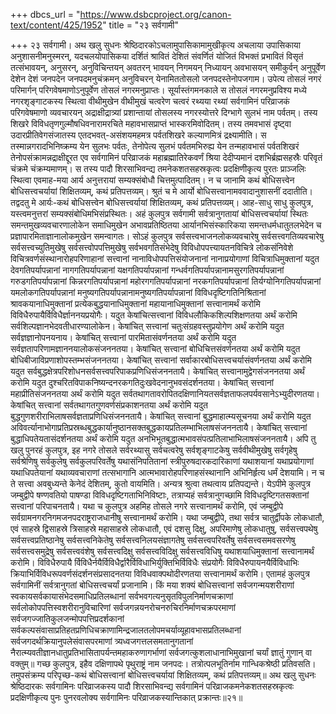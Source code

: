 +++
dbcs_url = "https://www.dsbcproject.org/canon-text/content/425/1952"
title = "२३ सर्वगामी"

+++
२३ सर्वगामी।
अथ खलु सुधनः श्रेष्ठिदारकोऽचलामुपासिकामामुखीकृत्य अचलाया उपासिकाया अनुशासनीमनुस्मरन्, यदचलयोपासिकया दर्शितं श्रावितं देशितं संवर्णितं योजितं विभक्तं प्रभावितं विसृतं तत्संभावयन्, अनुसरन्, अनुविचिन्तयन् अवतरन् भावयन् निगमयन् निध्यायन् अवभासयन् समीकुर्वन् अनुपूर्वेण देशेन देशं जनपदेन जनपदमनुचंक्रमन् अनुविचरन् येनामिततोसलो जनपदस्तेनोपजगाम। उपेत्य तोसलं नगरं परिमार्गन् परिगवेषमाणोऽनुपूर्वेण तोसलं नगरमनुप्राप्तः। सूर्यास्तंगमनकाले स तोसलं नगरमनुप्रविश्य मध्ये नगरशृङ्गाटकस्य स्थित्वा वीथीमुखेन वीथीमुखं चत्वरेण चत्वरं रथ्यया रथ्यां सर्वगामिनं परिव्राजकं परिगवेषमाणो व्यवचारयन् अद्राक्षीद्रात्र्यां प्रशान्तायां तोसलस्य नगरस्योत्तरे दिग्भागे सुलभं नाम पर्वतम्। तस्य शिखरे विविधतृणगुल्मौषधिवनारामरचिते महावभासप्राप्तं भास्करमिवोदितम्। तस्य तमवभासं दृष्ट्वा उदारप्रीतिवेगसंजातस्य एतदभवत्-असंशयमहमत्र पर्वतशिखरे कल्याणमित्रं द्रक्ष्यामीति। स तस्मान्नगरादभिनिष्क्रम्य येन सुलभः पर्वतः, तेनोपेत्य सुलभं पर्वतमभिरुह्य येन तन्महावभासं पर्वतशिखरं तेनोपसंक्रामन्नद्राक्षीद्दूरत एव सर्वगामिनं परिव्राजकं महाब्रह्मातिरेकवर्णं श्रिया देदीप्यमानं दशभिर्ब्रह्मसहस्रैः परिवृतं चंक्रमे चंक्रम्यमाणम्। स तस्य पादौ शिरसाभिवन्द्य तमनेकशतसहस्रकृत्वः प्रदक्षिणीकृत्य पुरतः प्राञ्जलिः स्थित्वा एवमाह-मया आर्य अनुत्तरायां सम्यक्संबोधौ चित्तमुत्पादितम्। न च जानामि कथं बोधिसत्त्वेन बोधिसत्त्वचर्यायां शिक्षितव्यम्, कथं प्रतिपत्तव्यम्। श्रुतं च मे आर्यो बोधिसत्त्वानामववादानुशासनीं ददातीति। तद्वदतु मे आर्यः-कथं बोधिसत्त्वेन बोधिसत्त्वर्यायां शिक्षितव्यम्, कथं प्रतिपत्तव्यम्। आह-साधु साधु कुलपुत्र, यस्त्वमनुत्तरां सम्यक्संबोधिमभिसंप्रस्थितः। अहं कुलपुत्र सर्वगामी सर्वत्रानुगतायां बोधिसत्त्वचर्यायां स्थितः समन्तमुखव्यवचारणालोकेन समाधिमुखेन अभावप्रतिष्ठितया आर्यानभिसंस्कारिकया समन्तधर्मधातुतलभेदेन च प्रज्ञापारमिताज्ञानालोकमुखेन समन्वागतः। सोऽहं कुलपुत्र सर्वसत्त्वभाजनलोकव्यवचारेषु सर्वसत्त्वगतिव्यवचारेषु सर्वसत्त्वच्युतिमुखेषु सर्वसत्त्वोपपत्तिमुखेषु सर्वभवगतिसंभेदेषु विविधोपपत्त्यायतनविचित्रे लोकसंनिवेशे विचित्रवर्णसंस्थानारोहपरिणाहानां सत्त्वानां नानाविधोपपत्तिसंयोजनानां नानाप्रयोगाणां विचित्राधिमुक्तानां यदुत देवगतिपर्यापन्नानां नागगतिपर्यापन्नानां यक्षगतिपर्यापन्नानां गन्धर्वगतिपर्यापन्नानामसुरगतिपर्यापन्नानां गरुडगतिपर्यापन्नानां किन्नरगतिपर्यापन्नानां महोरगगतिपर्यापन्नानां नरकगतिपर्यापन्नानां तिर्यग्योनिगतिपर्यापन्नानां यमलोकगतिपर्यापन्नानां मनुष्यगतिपर्यापन्नानामनुष्यगतिपर्यापन्नानां विविधदृष्टिगतिनिश्रितानां श्रावकयानाधिमुक्तानां प्रत्येकबुद्धयानाधिमुक्तानां महायानाधिमुक्तानां सत्त्वानामर्थं करोमि विविधैरुपायैर्विविधैर्ज्ञाननयप्रयोगैः। यदुत केषांचित्सत्त्वानां विविधलौकिकशिल्पशिक्षणतया अर्थं करोमि सर्वशिल्पज्ञानभेदवतीधारण्यालोकेन। केषांचित् सत्त्वानां चतुःसंग्रहवस्तुप्रयोगेण अर्थं करोमि यदुत सर्वज्ञज्ञानोपनयनाय। केषांचित् सत्त्वानां पारमितासंवर्णनतया अर्थं करोमि यदुत सर्वज्ञतापरिणामज्ञाननयालोकसंजननतया। केषांचित् सत्त्वानां बोधिचित्तसंवर्णनतया अर्थं करोमि यदुत बोधिबीजाविप्रणाशोपस्तम्भसंजननतया। केषांचित् सत्त्वानां सर्वाकारबोधिसत्त्वचर्यासंवर्णनतया अर्थं करोमि यदुत सर्वबुद्धक्षेत्रपरिशोधनसर्वसत्त्वपरिपाकप्रणिधिसंजननतायै। केषांचित् सत्त्वानामुद्वेगसंजननतया अर्थं करोमि यदुत दुश्चरितविपाकनिष्यन्दनरकगतिदुःखवेदनानुभवसंदर्शनतया। केषांचित् सत्त्वानां महाप्रीतिसंजननतया अर्थं करोमि यदुत सर्वतथागतावरोपितदक्षिणानियतसर्वज्ञताफलपर्यवसानेऽभ्युदीरणतया। केषांचित् सत्त्वानां सर्वतथागतगुणवर्णसंप्रकाशनतया अर्थं करोमि यदुत बुद्धगुणशरीराभिलाषसर्वज्ञताप्रणिधिसंजननतायै। केषांचित् सत्त्वानां बुद्धमाहात्म्यसूचनया अर्थं करोमि यदुत अविवर्त्यानाभोगाप्रतिप्रस्रब्धबुद्धकार्यानुष्ठानसक्तबुद्धकायप्रतिलम्भाभिलाषसंजननतायै। केषांचित् सत्त्वानां बुद्धाधिपतेयतासंदर्शनतया अर्थं करोमि यदुत अनभिभूतबुद्धात्मभावसंपत्प्रतिलाभाभिलाषसंजननतायै।
अपि तु खलु पुनरहं कुलपुत्र, इह नगरे तोसले सर्वरथ्यासु सर्वचत्वरेषु सर्वशृङ्गाटकेषु सर्ववीथीमुखेषु सर्वगृहेषु सर्वश्रेणिषु सर्वकुलेषु सर्वकुलपरिवर्तेषु यथासंनिपतितानां स्त्रीपुरुषदारकदारिकाणां यथाशयानां यथाप्रयोगाणां यथाधिपतेयानां यथाव्यवचाराणां तत्सभागानि आत्मभावारोहपरिणाहसंस्थानानि अभिनिर्हृत्य धर्मं देशयामि। न च ते सत्त्वा अवबुध्यन्ते केनेदं देशितम्, कुतो वायमिति। अन्यत्र श्रुत्वा तथत्वाय प्रतिपद्यन्ते। येऽपीमे कुलपुत्र जम्बुद्वीपे षण्णवतियो पाषण्डा विविधदृष्टिगताभिनिविष्टाः, तत्राप्यहं सर्वत्रानुगच्छामि विविधदृष्टिगतसक्तानां सत्त्वानां परिपाचनतायै। यथा च कुलपुत्र अहमिह तोसले नगरे सत्त्वानामर्थं करोमि, एवं जम्बुद्वीपे सर्वग्रामनगरनिगमजनपदराष्ट्रराजधानीषु सत्त्वानामर्थं करोमि। यथा जम्बुद्वीपे, तथा सर्वत्र चातुर्द्वीपके लोकधातौ, एवं साहस्रे द्विसाहस्रे त्रिसाहस्रे महासाहस्रे लोकधातौ, एवं दशसु दिक्षु, अपरिमाणेषु लोकधातुषु, सर्वसत्त्वपथेषु सर्वसत्त्वप्रतिष्ठानेषु सर्वसत्त्वनिकेतेषु सर्वसत्त्वनिलयसंज्ञागतेषु सर्वसत्त्वपरिवर्तेषु सर्वसत्त्वसमवसरणेषु सर्वसत्त्वसमुद्रेषु सर्वसत्त्ववंशेषु सर्वसत्त्वदिक्षु सर्वसत्त्वविदिक्षु सर्वसत्त्वविधिषु यथाशयाधिमुक्तानां सत्त्वानामर्थं करोमि। विविधैरुपायै र्विविधैर्नयैर्विविधैर्द्वारैर्विविधाभिर्युक्तिभिर्विविधैः संप्रयोगैः विविधैरुपायनयैर्विविधाभिः क्रियाभिर्विविधरूपवर्णसंदर्शनसंप्रसादनतया विविधवाक्पथोदीरणतया सत्त्वानामर्थं करोमि। एतामहं कुलपुत्र सर्वगामिनीं सर्वत्रानुगतां बोधिसत्त्वचर्यां प्रजानामि। किं मया शक्यं बोधिसत्त्वानां सर्वजगन्मयशरीराणां स्वकायसर्वकायासंभेदसमाधिप्रतिलब्धानां सर्वभवगत्यनुसृतविपुलनिर्माणचक्राणां सर्वलोकोपपत्तिस्वशरीरानुविचारिणां सर्वजगन्नयनरोचनरुचिरनिर्माणचक्रपरमाणां सर्वजगज्जातिकुलजन्मोपपत्तिप्रदर्शकानां सर्वकल्पसंवासाप्रतिहतप्रणिधिचक्राणामिन्द्रजालतलोपमचर्याव्यूहावभासप्रतिलब्धानां सर्वजगदर्थक्रियानुपलेसंवासपरमाणां त्र्यध्वजगत्तलसमतानुगतानां नैरात्म्यवतीज्ञानधातुप्रतिभासितापर्यन्तमहाकरुणागर्भाणां सर्वजगत्कुशलाधानाभिमुखानां चर्यां ज्ञातुं गुणान् वा वक्तुम्॥
गच्छ कुलपुत्र, इहैव दक्षिणापथे पृथुराष्ट्रं नाम जनपदः। तत्रोत्पलभूतिर्नाम गान्धिकश्रेष्ठी प्रतिवसति। तमुपसंक्रम्य परिपृच्छ-कथं बोधिसत्त्वानां बोधिसत्त्वचर्यायां शिक्षितव्यम्, कथं प्रतिपत्तव्यम्॥
अथ खलु सुधनः श्रेष्ठिदारकः सर्वगामिनः परिव्राजकस्य पादौ शिरसाभिवन्द्य सर्वगामिनं परिव्राजकमनेकशतसहस्रकृत्वः प्रदक्षिणीकृत्य पुनः पुनरवलोक्य सर्वगामिनः परिव्राजकस्यान्तिकात् प्रक्रान्तः॥२१॥
